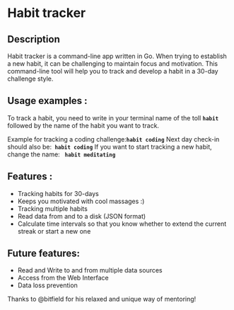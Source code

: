 # Habit tracker



## Description

Habit tracker is a command-line app written in Go. When trying to establish a new habit, it can be challenging to maintain focus and motivation. This command-line tool will help you to track and develop a  habit in a 30-day challenge style.


## Usage  examples :

To track a habit, you need to write in your terminal name of the toll **`habit`** followed by the name of the habit you want to track.

Example for tracking a coding challenge:**`habit coding`**
Next day check-in should also be:**` habit coding`**
If you want to start tracking a new habit, change the name: **` habit meditating`**

## Features :
* Tracking habits for 30-days
* Keeps you motivated with cool massages :)
* Tracking multiple habits
* Read data from and to a disk  (JSON format)
* Calculate time intervals so that you know whether to extend the current streak or start a new one

## Future features:
* Read and Write to and from multiple data sources
* Access from the Web Interface
* Data loss prevention

Thanks to @bitfield for his relaxed and unique way of mentoring!

